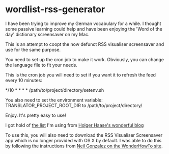 # wordlist-rss-generator

I have been trying to improve my German vocabulary for a while. I thought some passive learning could help and have been enjoying the 'Word of the day' dictionary screensaver on my Mac.

This is an attempt to coopt the now defunct RSS visualiser screensaver and use for the same purpose.

You need to set up the cron job to make it work. Obviously, you can change the language file to fit your needs.

This is the cron job you will need to set if you want it to refresh the feed every 10 minutes:

  */10 * * * * /path/to/project/directory/setenv.sh

You also need to set the environment variable: TRANSLATOR_PROJECT_ROOT_DIR to /path/to/project/directory/


Enjoy. It's pretty easy to use!

I got hold of [the list](https://germangrinds.files.wordpress.com/2013/02/die-500-hc3a4ufigsten-wc3b6rter-der-deutschen-sprache-translated.pdf) I'm using from [Holger Haase's wonderful blog](http://germangrinds.com/about/)

To use this, you will also need to download the RSS Visualiser Screensaver app which is no longer provided with OS X by default. I was able to do this by following the instructions from [Neil Gonzalez on the WonderHowTo site](http://mac-how-to.wonderhowto.com/how-to/get-apples-rss-visualizer-back-as-screensaver-mac-os-x-10-8-higher-0156457/).
